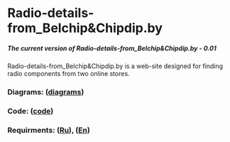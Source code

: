# Radio-details-from_Belchip&Chipdip.by
##### The current version of Radio-details-from_Belchip&Chipdip.by - 0.01<br>
Radio-details-from_Belchip&Chipdip.by is a web-site designed for finding radio components from two online stores.
### Diagrams: ([diagrams](https://github.com/NikMsh/Radio-details-from_Belchip-Chipdip.by/blob/master/Project%20Documentation/diagrams/README.md))
### Code: ([code](https://github.com/NikMsh/Radio-details-from_Belchip-Chipdip.by/tree/master/WebApp))
### Requirments: ([Ru](https://github.com/NikMsh/Radio-details-from_Belchip-Chipdip.by/blob/master/Project%20Documentation/SRS(RU).md)), ([En](https://github.com/NikMsh/Radio-details-from_Belchip-Chipdip.by/blob/master/Project%20Documentation/SRS(EN).md))
